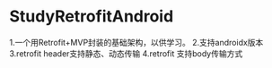 # StudyRetrofitAndroid
1.一个用Retrofit+MVP封装的基础架构，以供学习。
2.支持androidx版本
3.retrofit header支持静态、动态传输
4.retrofit 支持body传输方式